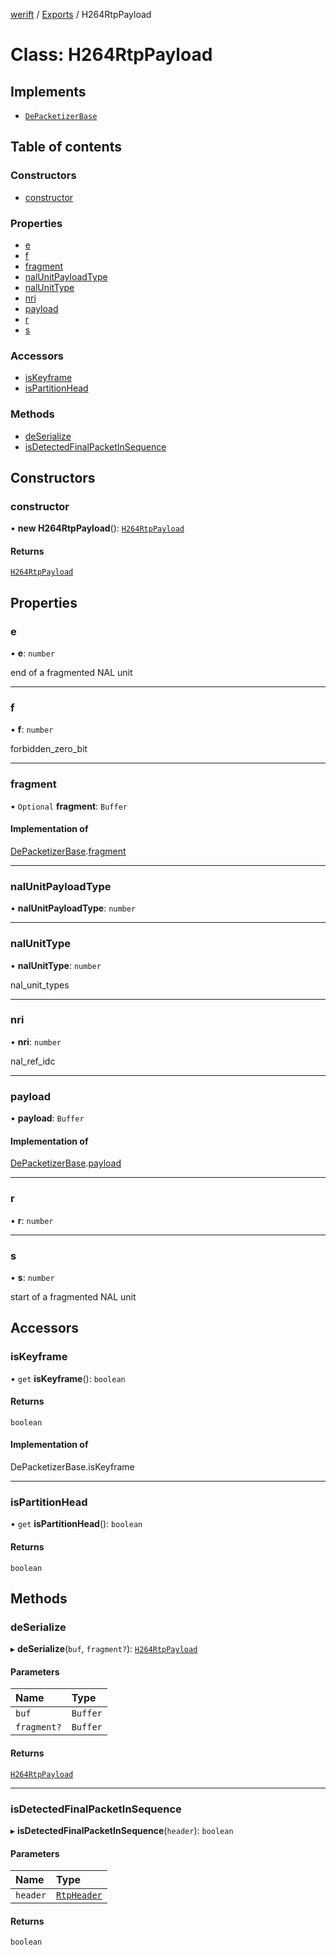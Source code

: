 [werift](../README.md) / [Exports](../modules.md) / H264RtpPayload

# Class: H264RtpPayload

## Implements

- [`DePacketizerBase`](DePacketizerBase.md)

## Table of contents

### Constructors

- [constructor](H264RtpPayload.md#constructor)

### Properties

- [e](H264RtpPayload.md#e)
- [f](H264RtpPayload.md#f)
- [fragment](H264RtpPayload.md#fragment)
- [nalUnitPayloadType](H264RtpPayload.md#nalunitpayloadtype)
- [nalUnitType](H264RtpPayload.md#nalunittype)
- [nri](H264RtpPayload.md#nri)
- [payload](H264RtpPayload.md#payload)
- [r](H264RtpPayload.md#r)
- [s](H264RtpPayload.md#s)

### Accessors

- [isKeyframe](H264RtpPayload.md#iskeyframe)
- [isPartitionHead](H264RtpPayload.md#ispartitionhead)

### Methods

- [deSerialize](H264RtpPayload.md#deserialize)
- [isDetectedFinalPacketInSequence](H264RtpPayload.md#isdetectedfinalpacketinsequence)

## Constructors

### constructor

• **new H264RtpPayload**(): [`H264RtpPayload`](H264RtpPayload.md)

#### Returns

[`H264RtpPayload`](H264RtpPayload.md)

## Properties

### e

• **e**: `number`

end of a fragmented NAL unit

___

### f

• **f**: `number`

forbidden_zero_bit

___

### fragment

• `Optional` **fragment**: `Buffer`

#### Implementation of

[DePacketizerBase](DePacketizerBase.md).[fragment](DePacketizerBase.md#fragment)

___

### nalUnitPayloadType

• **nalUnitPayloadType**: `number`

___

### nalUnitType

• **nalUnitType**: `number`

nal_unit_types

___

### nri

• **nri**: `number`

nal_ref_idc

___

### payload

• **payload**: `Buffer`

#### Implementation of

[DePacketizerBase](DePacketizerBase.md).[payload](DePacketizerBase.md#payload)

___

### r

• **r**: `number`

___

### s

• **s**: `number`

start of a fragmented NAL unit

## Accessors

### isKeyframe

• `get` **isKeyframe**(): `boolean`

#### Returns

`boolean`

#### Implementation of

DePacketizerBase.isKeyframe

___

### isPartitionHead

• `get` **isPartitionHead**(): `boolean`

#### Returns

`boolean`

## Methods

### deSerialize

▸ **deSerialize**(`buf`, `fragment?`): [`H264RtpPayload`](H264RtpPayload.md)

#### Parameters

| Name | Type |
| :------ | :------ |
| `buf` | `Buffer` |
| `fragment?` | `Buffer` |

#### Returns

[`H264RtpPayload`](H264RtpPayload.md)

___

### isDetectedFinalPacketInSequence

▸ **isDetectedFinalPacketInSequence**(`header`): `boolean`

#### Parameters

| Name | Type |
| :------ | :------ |
| `header` | [`RtpHeader`](RtpHeader.md) |

#### Returns

`boolean`
